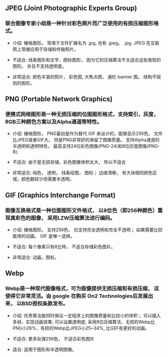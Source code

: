 ## JPEG (Joint Photographic Experts Group)

### 联合图像专家小组是一种针对彩色照片而广泛使用的有损压缩图形格式。

  * 介绍: 栅格图形。 常用于文件扩展名为 .jpg, 也有 .jpeg。 .jpg.  JPEG 在互联网上常被应用于存储和传输照片。

  * 不适合: 线条图形和文字、图标图形， 因为它的压缩算法不太适合这些类型的图形。 并且不支持透明度。

  * 非常适合: 颜色丰富的照片， 彩色图, 大焦点图， 通栏 banner 图。 结构不规则的图形。


## PNG (Portable Network Graphics)

### 便携式网络图形是一种无损压缩的位图图形格式，支持索引，灰度，RGB三种颜色方案以及Alpha通道等特性。

  * 介绍: 栅格图形。 PNG最初是作为替代 GIF 来设计的，能够显示256色， 文件比JPEG或者GIF大。 但是PNG非常好的保留了图像质量。 支持Alpha通道的半透明和透明特性， 最高支持24位彩色图像(PNG-24)和8位灰度图像(PNG-8);

  * 不适合: 由于是无损存储，彩色图像体积太大， 所以不适合

  * 非常适合: 纯色， 透明， 线条绘图， 图标； 边缘清晰， 有大块相同颜色区域，颜色数较少但需要半透明。


## GIF (Graphics Interchange Format)

### 图像互换格式是一种位图图形文件格式， 以8位色（即256种颜色）重现真彩色的图像， 采用LZW压缩算法进行编码。

  * 介绍: 栅格图形。 支持256色， 仅支持完全透明和完全不透明； 如果需要比较能用的动画， GIF 是唯一选择。

  * 不适合: 每个像素只有8比特， 不适合存储彩色图片。

  * 非常适合: 动画，图标。


## Webp

### Webp是一种现代图像格式，可为图像提供无损压缩和有损压缩， 这使得它非常灵活。由 google 在购买 On2 Technologies后发展出来， 以BSD授权条款发布。

  * 介绍: 优秀算法能同时保证一定程序上的图像质量和比较小的体积； 可以插入多帧，实现动画效果; 可以设置透明度; 采用8位压缩算法，无损的Webp比PNG小26%，有损的Webp比JPEG小25~34%, 比GEF有更好的动画。

  * 不适合: 更多处理256色， 不适合彩色图片

  * 适合: 适用于图形和半透明图像。